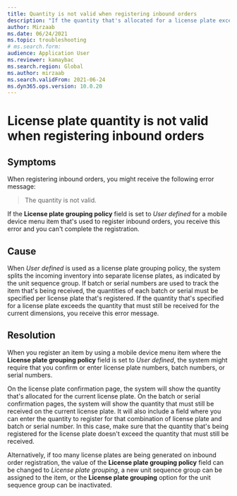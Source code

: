 ```yaml
--- 
title: Quantity is not valid when registering inbound orders 
description: "If the quantity that's allocated for a license plate exceeds the quantity that must still be received, you'll receive the error: 'The quantity is not valid.'"
author: Mirzaab 
ms.date: 06/24/2021 
ms.topic: troubleshooting 
# ms.search.form:  
audience: Application User 
ms.reviewer: kamaybac 
ms.search.region: Global 
ms.author: mirzaab 
ms.search.validFrom: 2021-06-24 
ms.dyn365.ops.version: 10.0.20 
--- 
```


# License plate quantity is not valid when registering inbound orders

## Symptoms

When registering inbound orders, you might receive the following error message:

> The quantity is not valid.

If the **License plate grouping policy** field is set to *User defined* for a mobile device menu item that's used to register inbound orders, you receive this error and you can't complete the registration.

## Cause

When *User defined* is used as a license plate grouping policy, the system splits the incoming inventory into separate license plates, as indicated by the unit sequence group. If batch or serial numbers are used to track the item that's being received, the quantities of each batch or serial must be specified per license plate that's registered. If the quantity that's specified for a license plate exceeds the quantity that must still be received for the current dimensions, you receive this error message.

## Resolution

When you register an item by using a mobile device menu item where the **License plate grouping policy** field is set to *User defined*, the system might require that you confirm or enter license plate numbers, batch numbers, or serial numbers.

On the license plate confirmation page, the system will show the quantity that's allocated for the current license plate. On the batch or serial confirmation pages, the system will show the quantity that must still be received on the current license plate. It will also include a field where you can enter the quantity to register for that combination of license plate and batch or serial number. In this case, make sure that the quantity that's being registered for the license plate doesn't exceed the quantity that must still be received.

Alternatively, if too many license plates are being generated on inbound order registration, the value of the **License plate grouping policy** field can be changed to *License plate grouping*, a new unit sequence group can be assigned to the item, or the **License plate grouping** option for the unit sequence group can be inactivated.
